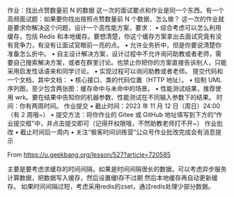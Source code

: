 作业：找出点赞数量前 N 的数据
这一次的面试要点和作业是同一个东西。有一个高频面试题：如果要你找出按照点赞数量前 N 个数据，怎么做？
这一次的作业就是要求你解决这个问题，设计一个高性能方案，要求：
• 综合考虑可以怎么利用缓存，包括 Redis 和本地缓存。要想清楚，你这个缓存方案拿出去面试究竟有没有竞争力，有没有让面试官眼前一亮的点。
• 允许业务折中，但是你要说清楚你准备怎么折中。
• 自主设计解决方案，设计过程中不允许询问助教或者老师，需要自己搜索解决方案，或者在群里讨论。也禁止你把你的方案直接告诉别人，只能采用启发性话语来和同学讨论。
• 实现过程可以询问助教或者老师。
提交代码和一个文档，其中文档：
• 核心接口、类的代码位置（HTTP 地址）。
• 绘制 UML 序列图，至少包含两张图：缓存命中与未命中的场景。
• 性能测试结果，推荐使用 wrk。要在结果中告知你的机器参数、性能测试在不同输入参数下的结果。
时间：你有两周时间。
作业提交
• 截止时间：2023 年 11 月 12 日（周日）24:00（有 2 周哦~）
• 提交方法：将你作业的 Gitee 或 GitHub 地址填写到下方的“作业提交框”中，并点击提交即可（记得开权限哦，不然助教老师打不开~）
作业批改
• 截止时间后一周内
• 关注“极客时间训练营”公众号作业批改完成会有消息提示

From <https://u.geekbang.org/lesson/527?article=720585>

主要是要考虑求缓存的时间间隔，如果是时间间隔很长的数据，可以考虑异步服务计算数据，把数据写入缓存，然后设置缓l存不过期
然后本地缓存再自动更新缓存。
如果时间间隔过短，考虑采用redis的zset，通过redis处理少部分数据。
